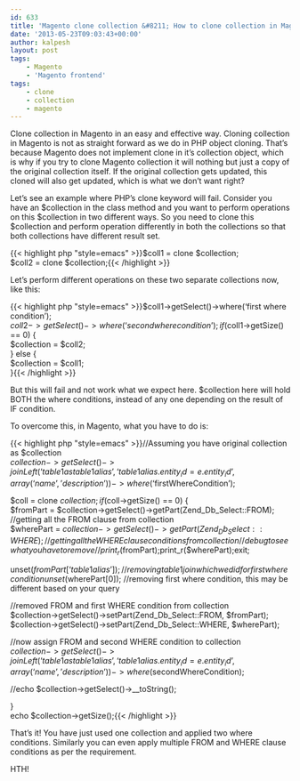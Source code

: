 ```yaml
---
id: 633
title: 'Magento clone collection &#8211; How to clone collection in Magento'
date: '2013-05-23T09:03:43+00:00'
author: kalpesh
layout: post
tags:
    - Magento
    - 'Magento frontend'
tags:
    - clone
    - collection
    - magento
---
```


Clone collection in Magento in an easy and effective way. Cloning collection in Magento is not as straight forward as we do in PHP object cloning. That’s because Magento does not implement clone in it’s collection object, which is why if you try to clone Magento collection it will nothing but just a copy of the original collection itself. If the original collection gets updated, this cloned will also get updated, which is what we don’t want right?

Let’s see an example where PHP’s clone keyword will fail. Consider you have an $collection in the class method and you want to perform operations on this $collection in two different ways. So you need to clone this $collection and perform operation differently in both the collections so that both collections have different result set.

{{< highlight php "style=emacs" >}}$coll1 = clone $collection;  
$coll2 = clone $collection;{{< /highlight >}}

Let’s perform different operations on these two separate collections now, like this:

{{< highlight php "style=emacs" >}}$coll1->getSelect()->where(‘first where condition’);  
$coll2->getSelect()->where(‘second where condition’);  
if($coll1->getSize() == 0) {  
 $collection = $coll2;  
} else {  
 $collection = $coll1;  
}{{< /highlight >}}

But this will fail and not work what we expect here. $collection here will hold BOTH the where conditions, instead of any one depending on the result of IF condition.

To overcome this, in Magento, what you have to do is:  
  
{{< highlight php "style=emacs" >}}//Assuming you have original collection as $collection  
$collection->getSelect()  
 ->joinLeft(‘table1 as table1alias’, ‘table1alias.entity_id=e.entity_id’,array(‘name’,’description’))  
 ->where(‘$firstWhereCondition’);

$coll = clone $collection;  
if($coll->getSize() == 0) {  
 $fromPart = $collection->getSelect()->getPart(Zend_Db_Select::FROM); //getting all the FROM clause from collection  
 $wherePart = $collection->getSelect()->getPart(Zend_Db_Select::WHERE); //getting all the WHERE clause conditions from collection  
 //debug to see what you have to remove  
 //print_r($fromPart);print_r($wherePart);exit;

 unset($fromPart[‘table1alias’]); //removing table1 join which we did for first where condition  
 unset($wherePart[0]); //removing first where condition, this may be different based on your query

 //removed FROM and first WHERE condition from collection  
 $collection->getSelect()->setPart(Zend_Db_Select::FROM, $fromPart);  
 $collection->getSelect()->setPart(Zend_Db_Select::WHERE, $wherePart);

 //now assign FROM and second WHERE condition to collection  
 $collection->getSelect()  
 ->joinLeft(‘table1 as table1alias’, ‘table1alias.entity_id=e.entity_id’,array(‘name’,’description’))  
 ->where($secondWhereCondition);

 //echo $collection->getSelect()->__toString();

}  
echo $collection->getSize();{{< /highlight >}}

That’s it! You have just used one collection and applied two where conditions. Similarly you can even apply multiple FROM and WHERE clause conditions as per the requirement.

HTH!